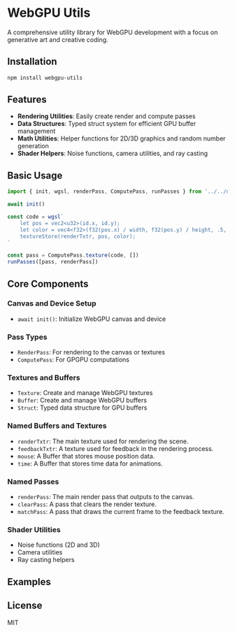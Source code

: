 # WebGPU Utils

A comprehensive utility library for WebGPU development with a focus on generative art and creative coding.

## Installation

```bash
npm install webgpu-utils
```

## Features

- **Rendering Utilities**: Easily create render and compute passes
- **Data Structures**: Typed struct system for efficient GPU buffer management
- **Math Utilities**: Helper functions for 2D/3D graphics and random number generation
- **Shader Helpers**: Noise functions, camera utilities, and ray casting

## Basic Usage

```javascript
import { init, wgsl, renderPass, ComputePass, runPasses } from '../../dist/webgpu-utils.esm.js'

await init()

const code = wgsl`
    let pos = vec2<u32>(id.x, id.y);
    let color = vec4<f32>(f32(pos.x) / width, f32(pos.y) / height, .5, 1.0);
    textureStore(renderTxtr, pos, color);
`

const pass = ComputePass.texture(code, [])
runPasses([pass, renderPass])
```

## Core Components

### Canvas and Device Setup

- `await init()`: Initialize WebGPU canvas and device

### Pass Types

- `RenderPass`: For rendering to the canvas or textures
- `ComputePass`: For GPGPU computations

### Textures and Buffers

- `Texture`: Create and manage WebGPU textures
- `Buffer`: Create and manage WebGPU buffers
- `Struct`: Typed data structure for GPU buffers

### Named Buffers and Textures

- `renderTxtr`: The main texture used for rendering the scene.
- `feedbackTxtr`: A texture used for feedback in the rendering process.
- `mouse`: A Buffer that stores mouse position data.
- `time`: A Buffer that stores time data for animations.

### Named Passes

- `renderPass`: The main render pass that outputs to the canvas.
- `clearPass`: A pass that clears the render texture.
- `matchPass`: A pass that draws the current frame to the feedback texture.

### Shader Utilities

- Noise functions (2D and 3D)
- Camera utilities
- Ray casting helpers

## Examples



## License

MIT
